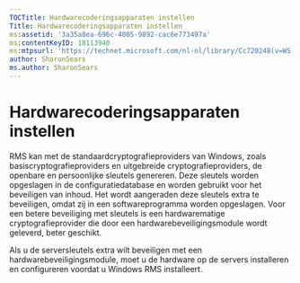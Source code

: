 ```yaml
---
TOCTitle: Hardwarecoderingsapparaten instellen
Title: Hardwarecoderingsapparaten instellen
ms:assetid: '3a35a8ea-696c-4005-9892-cac6e773497a'
ms:contentKeyID: 18113940
ms:mtpsurl: 'https://technet.microsoft.com/nl-nl/library/Cc720248(v=WS.10)'
author: SharonSears
ms.author: SharonSears
---
```


Hardwarecoderingsapparaten instellen
====================================

RMS kan met de standaardcryptografieproviders van Windows, zoals basiscryptografieproviders en uitgebreide cryptografieproviders, de openbare en persoonlijke sleutels genereren. Deze sleutels worden opgeslagen in de configuratiedatabase en worden gebruikt voor het beveiligen van inhoud. Het wordt aangeraden deze sleutels extra te beveiligen, omdat zij in een softwareprogramma worden opgeslagen. Voor een betere beveiliging met sleutels is een hardwarematige cryptografieprovider die door een hardwarebeveiligingsmodule wordt geleverd, beter geschikt.

Als u de serversleutels extra wilt beveiligen met een hardwarebeveiligingsmodule, moet u de hardware op de servers installeren en configureren voordat u Windows RMS installeert.
